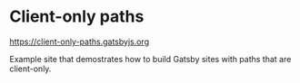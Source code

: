 # Client-only paths

https://client-only-paths.gatsbyjs.org

Example site that demostrates how to build Gatsby sites
with paths that are client-only.
